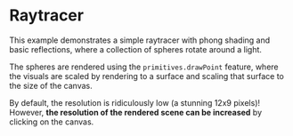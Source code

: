 # Raytracer
This example demonstrates a simple raytracer with phong shading and basic reflections, 
where a collection of spheres rotate around a light.

The spheres are rendered using the ``primitives.drawPoint`` feature, where the visuals are scaled
by rendering to a surface and scaling that surface to the size of the canvas.

By default, the resolution is ridiculously low (a stunning 12x9 pixels)!
However, **the resolution of the rendered scene can be increased** by clicking on the canvas.

